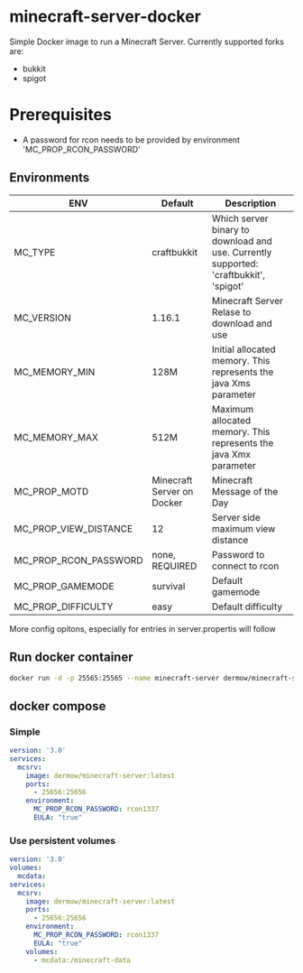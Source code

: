 # minecraft-server-docker
Simple Docker image to run a Minecraft Server. Currently supported forks are: 
- bukkit
- spigot

# Prerequisites
- A password for rcon needs to be provided by environment 'MC_PROP_RCON_PASSWORD'

## Environments
| ENV | Default | Description |
|--|--|--|
| MC_TYPE | craftbukkit | Which server binary to download and use. Currently supported: 'craftbukkit', 'spigot' |
| MC_VERSION | 1.16.1 | Minecraft Server Relase to download and use |
| MC_MEMORY_MIN | 128M | Initial allocated memory. This represents the java Xms parameter |
| MC_MEMORY_MAX | 512M | Maximum allocated memory. This represents the java Xmx parameter |
| MC_PROP_MOTD | Minecraft Server on Docker| Minecraft Message of the Day |
| MC_PROP_VIEW_DISTANCE | 12 | Server side maximum view distance |
| MC_PROP_RCON_PASSWORD | none, REQUIRED | Password to connect to rcon |
| MC_PROP_GAMEMODE | survival | Default gamemode |
| MC_PROP_DIFFICULTY | easy | Default difficulty |



More config opitons, especially for entries in server.propertis will follow

## Run docker container
```bash
docker run -d -p 25565:25565 --name minecraft-server dermow/minecraft-server:latest
```

## docker compose
### Simple
``` yaml
version: '3.0'
services: 
  mcsrv:
    image: dermow/minecraft-server:latest
    ports:
      - 25656:25656
    environment:
      MC_PROP_RCON_PASSWORD: rcon1337
      EULA: "true"
```

### Use persistent volumes
``` yaml
version: '3.0'
volumes:
  mcdata:
services: 
  mcsrv:
    image: dermow/minecraft-server:latest
    ports:
      - 25656:25656
    environment:
      MC_PROP_RCON_PASSWORD: rcon1337
      EULA: "true"
    volumes:
      - mcdata:/minecraft-data
```
